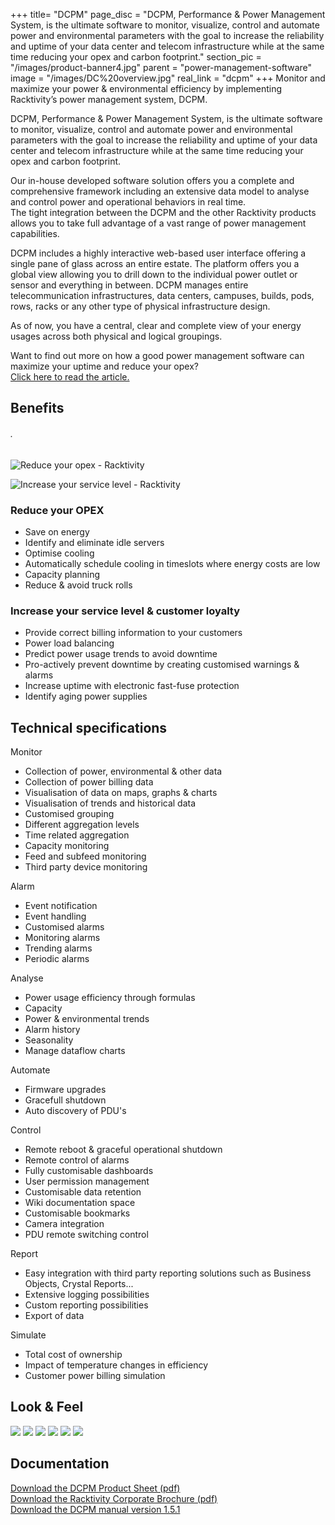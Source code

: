 +++
title= "DCPM"
page_disc = "DCPM, Performance & Power Management System, is the ultimate software to monitor, visualize, control and automate power and environmental parameters with the goal to increase the reliability and uptime of your data center and telecom infrastructure while at the same time reducing your opex and carbon footprint."
section_pic = "/images/product-banner4.jpg"
parent = "power-management-software"
image = "/images/DC%20overview.jpg"
real_link = "dcpm"
+++
Monitor and maximize your power & environmental efficiency by implementing Racktivity’s power management system, DCPM.

DCPM, Performance & Power Management System, is the ultimate software to monitor, visualize, control and automate power and environmental parameters with the goal to increase the reliability and uptime of your data center and telecom infrastructure while at the same time reducing your opex and carbon footprint.

Our in-house developed software solution offers you a complete and comprehensive framework including an extensive data model to analyse and control power and operational behaviors in real time.\
The tight integration between the DCPM and the other Racktivity products allows you to take full advantage of a vast range of power management capabilities.

DCPM includes a highly interactive web-based user interface offering a single pane of glass across an entire estate. The platform offers you a global view allowing you to drill down to the individual power outlet or sensor and everything in between. DCPM manages entire telecommunication infrastructures, data centers, campuses, builds, pods, rows, racks or any other type of physical infrastructure design.

As of now, you have a central, clear and complete view of your energy usages across both physical and logical groupings.

Want to find out more on how a good power management software can maximize your uptime and reduce your opex? [\
Click here to read the article.](/post/uptime-maximization-opex-)

Benefits
--------

###### .

![Reduce your opex - Racktivity](/images/reduce%20opex.jpg)

![Increase your service level - Racktivity](/images/increase%20service%20level.jpg)

### Reduce your OPEX

-   Save on energy
-   Identify and eliminate idle servers
-   Optimise cooling
-   Automatically schedule cooling in timeslots where energy costs are low
-   Capacity planning
-   Reduce & avoid truck rolls

### Increase your service level & customer loyalty

-   Provide correct billing information to your customers
-   Power load balancing
-   Predict power usage trends to avoid downtime
-   Pro-actively prevent downtime by creating customised warnings & alarms
-   Increase uptime with electronic fast-fuse protection
-   Identify aging power supplies

Technical specifications
------------------------

Monitor

-   Collection of power, environmental & other data
-   Collection of power billing data
-   Visualisation of data on maps, graphs & charts
-   Visualisation of trends and historical data
-   Customised grouping
-   Different aggregation levels
-   Time related aggregation
-   Capacity monitoring
-   Feed and subfeed monitoring
-   Third party device monitoring

Alarm

-   Event notification
-   Event handling
-   Customised alarms
-   Monitoring alarms
-   Trending alarms
-   Periodic alarms

Analyse

-   Power usage efficiency through formulas
-   Capacity
-   Power & environmental trends
-   Alarm history
-   Seasonality
-   Manage dataflow charts

Automate

-   Firmware upgrades
-   Gracefull shutdown
-   Auto discovery of PDU's

Control

-   Remote reboot & graceful operational shutdown
-   Remote control of alarms
-   Fully customisable dashboards
-   User permission management
-   Customisable data retention
-   Wiki documentation space
-   Customisable bookmarks
-   Camera integration
-   PDU remote switching control

Report

-   Easy integration with third party reporting solutions such as Business Objects, Crystal Reports...
-   Extensive logging possibilities
-   Custom reporting possibilities
-   Export of data

Simulate

-   Total cost of ownership
-   Impact of temperature changes in efficiency
-   Customer power billing simulation

Look & Feel
-----------


<a href="/images/DC%20overview.jpg" class="fancybox link">![](/images/DC%20overview.jpg)</a>
<a href="/images/IT%20room.jpg" class="fancybox link">![](/images/IT%20room.jpg)</a>
<a href="/images/widgets.jpg" class="fancybox link">![](/images/widgets.jpg)</a>
<a href="/images/alarm%20world.jpg" class="fancybox link">![](/images/alarm%20world.jpg)</a>
<a href="/images/dcpm-2.png" class="fancybox link">![](/images/dcpm-2.png)</a>
<a href="/images/dcpm-4.png" class="fancybox link">![](/images/dcpm-4.png)</a>


Documentation
-------------

[Download the DCPM Product Sheet (pdf)](/pdf/PS%20DCPM.pdf "PS DCPM.pdf")   
[Download the Racktivity Corporate Brochure (pdf)](/pdf/corporate%20brochure-view.pdf "corporate brochure-view.pdf")    
[Download the DCPM manual version 1.5.1](/pdf/DCPM%20-%20Manual.pdf "DCPM - Manual.pdf")
